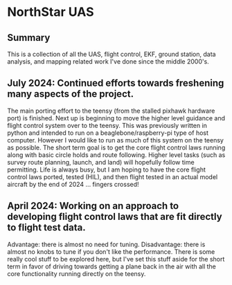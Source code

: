 # NorthStar UAS

## Summary

This is a collection of all the UAS, flight control, EKF, ground station, data analysis, and mapping related work I've done since the middle 2000's.

## July 2024: Continued efforts towards freshening many aspects of the project.

The main porting effort to the teensy (from the stalled pixhawk hardware port) is finished.  Next up is beginning to move the higher level guidance and flight control system over to the teensy.  This was previously written in python and intended to run on a beaglebone/raspberry-pi type of host computer.  However I would like to run as much of this system on the teensy as possible.  The short term goal is to get the core flight control laws running along with basic circle holds and route following.  Higher level tasks (such as survey route planning, launch, and land) will hopefully follow time permitting.  Life is always busy, but I am hoping to have the core flight control laws ported, tested (HIL), and then flight tested in an actual model aircraft by the end of 2024 ... fingers crossed!

## April 2024: Working on an approach to developing flight control laws that are fit directly to flight test data.

Advantage: there is almost no need for tuning.  Disadvantage: there is almost no knobs to tune if you don't like the performance.  There is some really cool stuff to be explored here, but I've set this stuff aside for the short term in favor of driving towards getting a plane back in the air with all the core functionality running directly on the teensy.
